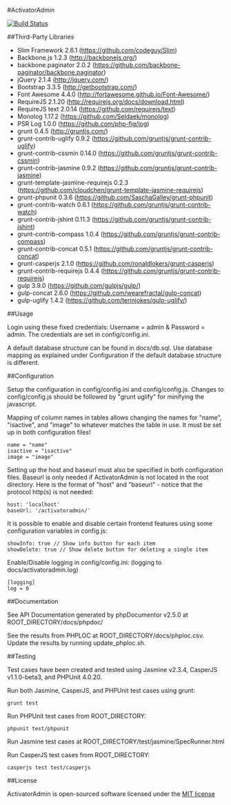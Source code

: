 #ActivatorAdmin

[![Build Status](https://secure.travis-ci.org/dan-lyn/activatoradmin.png?branch=master)](http://travis-ci.org/dan-lyn/activatoradmin)

##Third-Party Libraries

- Slim Framework 2.6.1 (https://github.com/codeguy/Slim)
- Backbone.js 1.2.3 (http://backbonejs.org/)
- backbone.paginator 2.0.2 (https://github.com/backbone-paginator/backbone.paginator)
- jQuery 2.1.4 (http://jquery.com/)
- Bootstrap 3.3.5 (http://getbootstrap.com/)
- Font Awesome 4.4.0 (http://fortawesome.github.io/Font-Awesome/)
- RequireJS 2.1.20 (http://requirejs.org/docs/download.html)
- RequireJS text 2.0.14 (https://github.com/requirejs/text)
- Monolog 1.17.2 (https://github.com/Seldaek/monolog)
- PSR Log 1.0.0 (https://github.com/php-fig/log)
- grunt 0.4.5 (http://gruntjs.com/)
- grunt-contrib-uglify 0.9.2 (https://github.com/gruntjs/grunt-contrib-uglify)
- grunt-contrib-cssmin 0.14.0 (https://github.com/gruntjs/grunt-contrib-cssmin)
- grunt-contrib-jasmine 0.9.2 (https://github.com/gruntjs/grunt-contrib-jasmine)
- grunt-template-jasmine-requirejs 0.2.3 (https://github.com/cloudchen/grunt-template-jasmine-requirejs)
- grunt-phpunit 0.3.6 (https://github.com/SaschaGalley/grunt-phpunit)
- grunt-contrib-watch 0.6.1 (https://github.com/gruntjs/grunt-contrib-watch)
- grunt-contrib-jshint 0.11.3 (https://github.com/gruntjs/grunt-contrib-jshint)
- grunt-contrib-compass 1.0.4 (https://github.com/gruntjs/grunt-contrib-compass)
- grunt-contrib-concat 0.5.1 (https://github.com/gruntjs/grunt-contrib-concat)
- grunt-casperjs 2.1.0 (https://github.com/ronaldlokers/grunt-casperjs)
- grunt-contrib-requirejs 0.4.4 (https://github.com/gruntjs/grunt-contrib-requirejs)
- gulp 3.9.0 (https://github.com/gulpjs/gulp/)
- gulp-concat 2.6.0 (https://github.com/wearefractal/gulp-concat)
- gulp-uglify 1.4.2 (https://github.com/terinjokes/gulp-uglify/)

##Usage

Login using these fixed credentials: Username = admin & Password = admin. The credentials are set in config/config.ini.

A default database structure can be found in docs/db.sql. Use database mapping as explained under Configuration if the default database structure is different.

##Configuration

Setup the configuration in config/config.ini and config/config.js. Changes to config/config.js should be followed by "grunt uglify" for minifying the javascript.

Mapping of column names in tables allows changing the names for "name", "isactive", and "image" to whatever matches the table in use. It must be set up in both configuration files!
```
name = "name"
isactive = "isactive"
image = "image"
```

Setting up the host and baseurl must also be specified in both configuration files. Baseurl is only needed if ActivatorAdmin is not located in the root directory. Here is the format of "host" and "baseurl" - notice that the protocol http(s) is not needed:
```
host: 'localhost'
baseUrl: '/activatoradmin/'
```

It is possible to enable and disable certain frontend features using some configuration variables in config.js:
```
showInfo: true // Show info button for each item
showDelete: true // Show delete button for deleting a single item

```

Enable/Disable logging in config/config.ini: (logging to docs/activatoradmin.log)
```
[logging]
log = 0
```

##Documentation

See API Documentation generated by phpDocumentor v2.5.0 at ROOT_DIRECTORY/docs/phpdoc/

See the results from PHPLOC at ROOT_DIRECTORY/docs/phploc.csv. Update the results by running update_phploc.sh.

##Testing

Test cases have been created and tested using Jasmine v2.3.4, CasperJS v1.1.0-beta3, and PHPUnit 4.0.20.

Run both Jasmine, CasperJS, and PHPUnit test cases using grunt:
```
grunt test
```

Run PHPUnit test cases from ROOT_DIRECTORY:
```
phpunit test/phpunit
```

Run Jasmine test cases at ROOT_DIRECTORY/test/jasmine/SpecRunner.html

Run CasperJS test cases from ROOT_DIRECTORY:
```
casperjs test test/casperjs
```

##License

ActivatorAdmin is open-sourced software licensed under the [MIT license](http://opensource.org/licenses/MIT)
